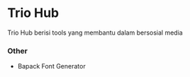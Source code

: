 # Trio Hub
Trio Hub berisi tools yang membantu dalam bersosial media

### Other
- Bapack Font Generator
